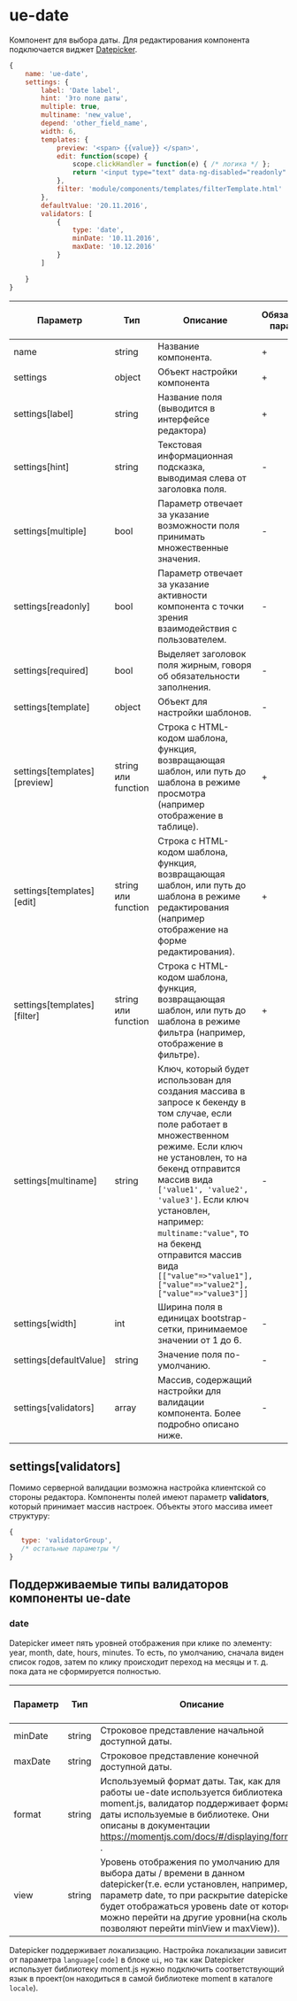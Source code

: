 # ue-date

Компонент для выбора даты. Для редактирования компонента подключается виджет [Datepicker](https://github.com/g00fy-/angular-datepicker).

```javascript
{
    name: 'ue-date',
    settings: {
        label: 'Date label',
        hint: 'Это поле даты',
        multiple: true,
        multiname: 'new_value',
        depend: 'other_field_name',
        width: 6,
        templates: {
            preview: '<span> {{value}} </span>',
            edit: function(scope) {
                scope.clickHandler = function(e) { /* логика */ };
                return '<input type="text" data-ng-disabled="readonly" name="{{name}}" data-ng-click="clickHandler($event)" data-ng-model="value" class="form-control input-sm"/>'
            },
            filter: 'module/components/templates/filterTemplate.html'
        },
        defaultValue: '20.11.2016',
        validators: [
            {
                type: 'date',
                minDate: '10.11.2016',
                maxDate: '10.12.2016'
            }
        ]

    }
}
```

| Параметр | Тип | Описание | Обязательный параметр? | Значение по-умолчанию |
| --- | --- | --- | --- | --- |
| name | string | Название компонента. | + | - |
| settings | object | Объект настройки компонента | + | - |
| settings[label] | string | Название поля (выводится в интерфейсе редактора) | + | - |
| settings[hint] | string | Текстовая информационная подсказка, выводимая слева от заголовка поля. | - | - |
| settings[multiple] | bool | Параметр отвечает за указание возможности поля принимать множественные значения. | - | false |
| settings[readonly] | bool | Параметр отвечает за указание активности компонента с точки зрения взаимодействия с пользователем. | - | false |
| settings[required] | bool | Выделяет заголовок поля жирным, говоря об обязательности заполнения. | - | false |
| settings[template] | object | Объект для настройки шаблонов. | - | - |
| settings[templates][preview] | string или function | Строка с HTML-кодом шаблона, функция, возвращающая шаблон, или путь до шаблона в режиме просмотра (например отображение в таблице). | + | - |
| settings[templates][edit] | string или function  | Строка с HTML-кодом шаблона, функция, возвращающая шаблон, или путь до шаблона в режиме редактирования (например отображение на форме редактирования). | + | - |
| settings[templates][filter] | string или function  | Строка с HTML-кодом шаблона, функция, возвращающая шаблон, или путь до шаблона в режиме фильтра (например, отображение в фильтре). | + | - |
| settings[multiname] | string | Ключ, который будет использован для создания массива в запросе к бекенду в том случае, если поле работает в множественном режиме. Если ключ не установлен, то на бекенд отправится массив вида `['value1', 'value2', 'value3']`. Если ключ установлен, например: `multiname:"value"`, то на бекенд отправится массив вида `[["value"=>"value1"], ["value"=>"value2"], ["value"=>"value3"]]` | - | - |
| settings[width] | int | Ширина поля в единицах bootstrap-сетки, принимаемое значении от 1 до 6. | - | 6 |
| settings[defaultValue] | string | Значение поля по-умолчанию. | - | - |
| settings[validators] | array | Массив, содержащий настройки для валидации компонента. Более подробно описано ниже. | - | - |

## settings[validators]

Помимо серверной валидации возможна настройка клиентской со стороны редактора. Компоненты полей имеют параметр __validators__, который принимает массив настроек.
Объекты этого массива имеет структуру:

```javascript
{
   type: 'validatorGroup',
   /* остальные параметры */
}
```

## Поддерживаемые типы валидаторов компоненты ue-date

### date

Datepicker имеет пять уровней отображения при клике по элементу: year, month, date, hours, minutes. То есть, по умолчанию, сначала виден список годов, затем по клику происходит переход на месяцы и т. д. пока дата не сформируется полностью.

 Параметр | Тип | Описание | Обязательный параметр? | Значение по-умолчанию |
| --- | --- | --- | --- | --- |
| minDate | string | Строковое представление начальной доступной даты.  | - | - |
| maxDate | string | Строковое представление конечной доступной даты.  | - | - |
| format | string | Используемый формат даты. Так, как для работы ue-date используется библиотека moment.js, валидатор поддерживает форматы даты используемые в библиотеке. Они описаны в документации https://momentjs.com/docs/#/displaying/format/ . | - | `YYYY-MM-DD hh:mm:ss` |
| view | string | Уровень отображения по умолчанию для выбора даты / времени в данном datepicker(т.е. если установлен, например, параметр date, то при раскрытие datepicker будет отображаться уровень date от которого можно перейти на другие уровни(на сколько позволяют перейти minView и maxView)).  | - | date |

Datepicker поддерживает локализацию. Настройка локализации зависит от параметра `language[code]` в блоке `ui`, но так как Datepicker использует библиотеку moment.js нужно подключить соответствующий язык в проект(он находиться в самой библиотеке moment в каталоге `locale`).

